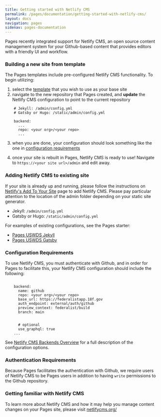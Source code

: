 ```yaml
---
title: Getting started with Netlify CMS
permalink: /pages/documentation/getting-started-with-netlify-cms/
layout: docs
navigation: pages
sidenav: pages-documentation
---
```


Pages recently integrated support for Netlify CMS, an open source content management system for your Github-based content that provides editors with a friendly UI and workflow.

### Building a new site from template
The Pages templates include pre-configured Netlify CMS functionality. To begin utilizing: 
1. select the [template]({{site.baseurl}}/pages/documentation/templates/) that you wish to use as your base site
2. navigate to the new repository that Pages created, and **update** the Netlify CMS configuration to point to the current repository

```
    # Jekyll: /admin/config.yml
    # Gatsby or Hugo: /static/admin/config.yml

    backend:
      ...
      repo: <your org>/<your repo>
      ...
```
3. when you are done, your configuration should look something like the one in [configuration requirements](#configuration-requirements)

4. once your site is rebuilt in Pages, Netlify CMS is ready to use! Navigate to `https://<your site url>/admin` and edit away.

### Adding Netlify CMS to existing site
If your site is already up and running, please follow the instructions on [Netlify's Add To Your Site](https://www.netlifycms.org/docs/add-to-your-site/) page to add Netlify CMS. Please pay particular attention to the location of the admin folder depending on your static site generator.

- Jekyll: `/admin/config.yml`
- Gatsby or Hugo: `/static/admin/config.yml`

For examples of existing configurations, see the Pages starter:
- [Pages USWDS Jekyll](https://github.com/18F/federalist-uswds-jekyll/blob/main/admin/config.yml)
- [Pages USWDS Gatsby](https://github.com/18F/federalist-uswds-gatsby/blob/main/static/admin/config.yml)

### Configuration Requirements
To use Netlify CMS, you must authenticate with Github, and in order for Pages to facilitate this, your Netlify CMS configuration should include the following:

```
  
    backend:
      name: github
      repo: <your org>/<your repo>
      base_url: https://federalistapp.18f.gov
      auth_endpoint: external/auth/github
      preview_context: federalist/build
      branch: main
      

      # optional
      use_graphql: true
    ...
```

See [Netlify CMS Backends Overview](https://www.netlifycms.org/docs/backends-overview) for a full description of the configuration options.

### Authentication Requirements
Because Pages facilitates the authentication with Github, we require users of Netlify CMS to be Pages users in addition to having `write` permissions to the Github repository.

### Getting familiar with Netlify CMS
To learn more about Netlify CMS and how it may help you manage content changes on your Pages site, please visit [netlifycms.org/](https://www.netlifycms.org/)
